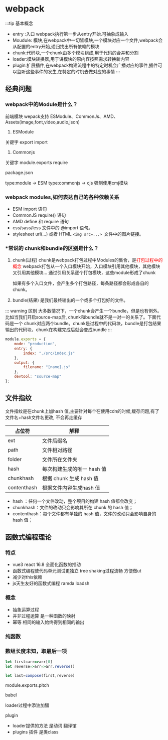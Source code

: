 
# webpack

:::tip 基本概念
- entry :入口 webpack执行第一步从entry开始.可抽象成输入
- Moudule: 模块,在webpack中一切皆模块,一个模块对应一个文件,webpack会从配置的entry开始,递归找出所有依赖的模块
- chunk:代码块,一个chunk由多个模块组成,用于代码的合并和分割
- loader:模块转换器,用于讲模块的原内容按照需求转换新内容
- plugin:扩展插件,在webpack构建流程中的特定时机会广播对应的事件,插件可以监听这些事件的发生,在特定的时机去做对应的事情
:::


## 经典问题
### webpack中的Module是什么？

前端模块
wepack支持 ESModule、CommonJs、AMD、Assets(image,font,video,audio,json)

1. ESModule

关键字 export import

1. Commonjs
   
关键字 module.exports require

package.json

type:module -> ESM
type:commonjs -> cjs 强制使用cmj模块

### webpack modules,如何表达自己的各种依赖关系
* ESM import 语句
* CommonJS require() 语句
* AMD define 和 require 语句
* css/sass/less 文件中的 @import 语句。
* stylesheet url(...) 或者 HTML `<img src=...> `文件中的图片链接。

### *常说的 chunk和bundle的区别是什么？

1. chunk(过程)
   chunk是webpack打包过程中Modules的集合，是<span style='color:red'>打包过程中的概念</span>
   webpack打包从一个入口模块开始，入口模块引用其他模块，其他模块又引用其他模块...
   通过引用关系逐个打包模块，这些module形成了chunk

   如果有多个入口文件，会产生多个打包路径，每条路径都会形成各自的chunk。

2. bundle(结果)
  是我们最终输出的一个或多个打包好的文件。

::: warning 区别
大多数情况下，一个chunk会产生一个bundle，但是也有例外。
比如当我们开启source-map后, chunk和bundle就不是一对一的关系了。下面代码是一个
chunk对应两个bundle。chunk是过程中的代码块，bundle是打包结果输出的代码块，chunk在构建完成后就会变成bundle
::: 

```js
module.exports = {
    mode: "production",
    entry: {
        index: "./src/index.js"
    },
    output: {
        filename: "[name].js"
    },
    devtool: "source-map"
};
```


## 文件指纹

文件指纹是在chunk上加hash 值,主要针对每个在使用cdn的时候,缓存问题,有了文件名+hash文件名更改,
不会再走缓存

|  占位符   | 解释  |
|  ----  | ----  |
| ext  |文件后缀名|
|path	|文件相对路径|
|folder	|文件所在文件夹|
|hash	|每次构建生成的唯一 hash 值|
|chunkhash	|根据 chunk 生成 hash 值|
|contenthash	|根据文件内容生成hash 值|


- hash ：任何一个文件改动，整个项目的构建 hash 值都会改变；
- chunkhash：文件的改动只会影响其所在 chunk 的 hash 值；
- contenthash：每个文件都有单独的 hash 值，文件的改动只会影响自身的 hash 值；
## 函数式编程理论

### 特点
- vue3 react 16.8 全面化函数的推动
- 函数式编程使代码单元测试更独立 tree shaking过程流畅 方便做ut
- 减少对this依赖
- js天生友好的函数式编程 ramda loadsh

### 概念

- 抽象运算过程
- 并非过程运算 是一种函数的映射
- 幂等 相同的输入始终得到相同的输出 

### 纯函数

### 数组长度未知，取最后一项
```js
let first=arr=>arr[0]
let reverse=>arr=>arr.reverse()

let last=compose(first,reverse)
```

module.exports.pitch

babel
 

 loader过程中添油加醋

 plugin     
 - loader提供的方法 是动词 翻译馆
 - plugins 插件 是类class